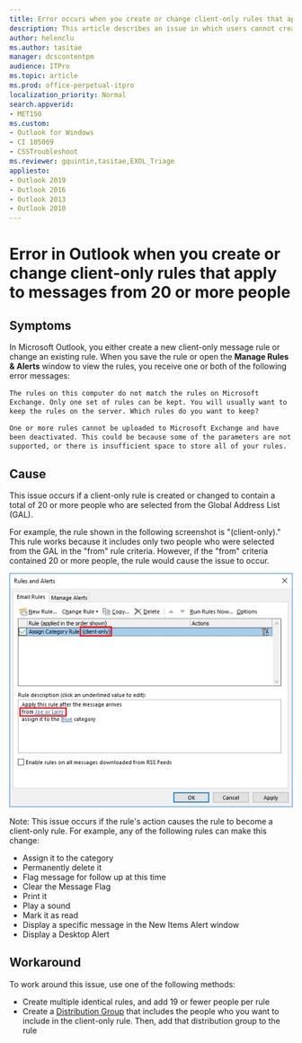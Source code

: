 ```yaml
---
title: Error occurs when you create or change client-only rules that apply to messages received from 20 or more people
description: This article describes an issue in which users cannot create or change client-only rules that apply to email messages that are received from 20 or more people. Provides a workaround.
author: helenclu
ms.author: tasitae
manager: dcscontentpm
audience: ITPro 
ms.topic: article 
ms.prod: office-perpetual-itpro 
localization_priority: Normal
search.appverid: 
- MET150
ms.custom: 
- Outlook for Windows
- CI 105069
- CSSTroubleshoot
ms.reviewer: gquintin,tasitae,EXOL_Triage
appliesto:
- Outlook 2019
- Outlook 2016
- Outlook 2013
- Outlook 2010
---
```


# Error in Outlook when you create or change client-only rules that apply to messages from 20 or more people

## Symptoms

In Microsoft Outlook, you either create a new client-only message rule or change an existing rule. When you save the rule or open the **Manage Rules & Alerts** window to view the rules, you receive one or both of the following error messages:

```
The rules on this computer do not match the rules on Microsoft Exchange. Only one set of rules can be kept. You will usually want to keep the rules on the server. Which rules do you want to keep?
```

```
One or more rules cannot be uploaded to Microsoft Exchange and have been deactivated. This could be because some of the parameters are not supported, or there is insufficient space to store all of your rules.
```

## Cause

This issue occurs if a client-only rule is created or changed to contain a total of 20 or more people who are selected from the Global Address List (GAL).

For example, the rule shown in the following screenshot is "(client-only)." This rule works because it includes only two people who were selected from the GAL in the "from" rule criteria. However, if the "from" criteria contained 20 or more people, the rule would cause the issue to occur.

![Image of Outlook-Rules](./media/create-modify-client-only-rule-with-error/Outlook-Rules.png)

Note: This issue occurs if the rule's action causes the rule to become a client-only rule. For example, any of the following rules can make this change:

- Assign it to the category
- Permanently delete it
- Flag message for follow up at this time
- Clear the Message Flag
- Print it
- Play a sound
- Mark it as read
- Display a specific message in the New Items Alert window
- Display a Desktop Alert

## Workaround

To work around this issue, use one of the following methods:

- Create multiple identical rules, and add 19 or fewer people per rule
- Create a [Distribution Group](https://docs.microsoft.com/exchange/recipients-in-exchange-online/manage-distribution-groups/manage-distribution-groups) that includes the people who you want to include in the client-only rule. Then, add that distribution group to the rule
